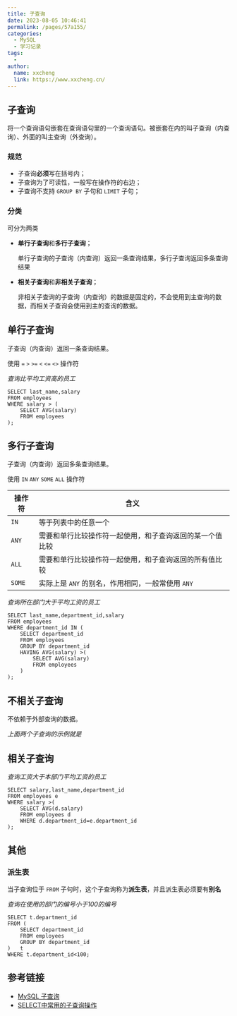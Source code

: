 ```yaml
---
title: 子查询
date: 2023-08-05 10:46:41
permalink: /pages/57a155/
categories:
  - MySQL
  - 学习记录
tags:
  - 
author: 
  name: xxcheng
  link: https://www.xxcheng.cn/
---
```

## 子查询

将一个查询语句嵌套在查询语句里的一个查询语句。被嵌套在内的叫子查询（内查询）、外面的叫主查询（外查询）。

### 规范

- 子查询**必须**写在括号内；
- 子查询为了可读性，一般写在操作符的右边；
- 子查询不支持 `GROUP BY` 子句和 `LIMIT` 子句；

### 分类

可分为两类

- **单行子查询**和**多行子查询**；

  单行子查询的子查询（内查询）返回一条查询结果，多行子查询返回多条查询结果

- **相关子查询**和**非相关子查询**；

  非相关子查询的子查询（内查询）的数据是固定的，不会使用到主查询的数据，而相关子查询会使用到主的查询的数据。

## 单行子查询

子查询（内查询）返回一条查询结果。

使用 `=` `>` `>=` `<` `<=` `<>` 操作符

*查询比平均工资高的员工*

```mysql
SELECT last_name,salary
FROM employees
WHERE salary > (
	SELECT AVG(salary)
	FROM employees
);
```

## 多行子查询

子查询（内查询）返回多条查询结果。

使用 `IN` `ANY` `SOME` `ALL` 操作符

| 操作符  | 含义                                                     |
| ------- | -------------------------------------------------------- |
| `IN `   | 等于列表中的任意一个                                     |
| `ANY`   | 需要和单行比较操作符一起使用，和子查询返回的某一个值比较 |
| `ALL `  | 需要和单行比较操作符一起使用，和子查询返回的所有值比较   |
| `SOME ` | 实际上是 `ANY` 的别名，作用相同，一般常使用 `ANY`        |

*查询所在部门大于平均工资的员工*

```mysql
SELECT last_name,department_id,salary 
FROM employees
WHERE department_id IN (
	SELECT department_id
	FROM employees
	GROUP BY department_id
	HAVING AVG(salary) >(
		SELECT AVG(salary)
		FROM employees
	)
);
```

## 不相关子查询

不依赖于外部查询的数据。

*上面两个子查询的示例就是*

## 相关子查询

*查询工资大于本部门平均工资的员工*

```mysql
SELECT salary,last_name,department_id
FROM employees e
WHERE salary >(
	SELECT AVG(d.salary)
	FROM employees d
	WHERE d.department_id=e.department_id
);
```

## 其他

### 派生表

当子查询位于 `FROM` 子句时，这个子查询称为**派生表**，并且派生表必须要有**别名**

*查询在使用的部门的编号小于100的编号*

```mysql
SELECT t.department_id
FROM (
	SELECT department_id
	FROM employees
	GROUP BY department_id
)	t
WHERE t.department_id<100; 
```

## 参考链接

- [MySQL 子查询](https://www.sjkjc.com/mysql/subquery/)
- [SELECT中常用的子查询操作](https://www.cnblogs.com/geaozhang/p/6756825.html)